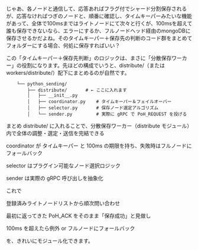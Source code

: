 じゃあ、各ノードと通信して、応答あればフラグ付でシャード分割保存されるが、応答なければつぎのノードと、順番に確認し、タイムキーパーみたいな機能があって、全体で100msまではライトノードにて次々と行くが、100msを超えて誰も保存できないなら、エラーにするか、フルノードヘッド経由のmongoDBに保存させるかだよね。そのタイムキーパー＋保存先の判断のコード群をまとめてフォルダーにする場合、何処に保存すればいい？

この「タイムキーパー＋保存先判断」のロジックは、まさに「分散保存ワーカー」の役割になります。先ほどの構成でいうと、distribute/（または workers/distribute/）配下にまとめるのが自然です。

        └── python_sending/
            ├── distribute/       # ← ここに入れます
            │   ├── __init__.py
            │   ├── coordinator.py    # タイムキーパー＆フェイルオーバー
            │   ├── selector.py       # 保存ノード選定アルゴリズム
            │   └── sender.py         # 実際に gRPC で PoH_REQUEST を投げる

まとめ
distribute/ に入れることで、分散保存ワーカー（distribute モジュール）内で全体の調整・選定・送信を完結できる

coordinator が タイムキーパー と 100ms の期限を持ち、失敗時はフルノードにフォールバック

selector はプラグイン可能なノード選択ロジック

sender は実際の gRPC 呼び出しを抽象化

これで

登録済みライトノードリストから順次問い合わせ

最初に返ってきた PoH_ACK をそのまま「保存成功」と見做し

100ms を超えたら例外 or フルノードにフォールバック

を、きれいにモジュール化できます。
